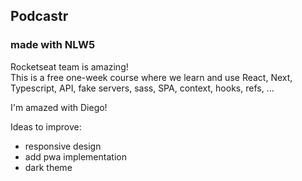 ## Podcastr 
### made with NLW5

Rocketseat team is amazing!  
This is a free one-week course where we learn and use React, Next, Typescript, API, fake servers, sass, SPA, context, hooks, refs, ...  


I'm amazed with Diego!   


Ideas to improve:  
- responsive design  
- add pwa implementation  
- dark theme  
